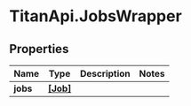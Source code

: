 # TitanApi.JobsWrapper

## Properties
Name | Type | Description | Notes
------------ | ------------- | ------------- | -------------
**jobs** | [**[Job]**](Job.md) |  | 



